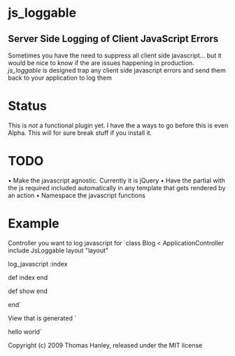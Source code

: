 js\_loggable
============
Server Side Logging of Client JavaScript Errors
-----------------------------------------------

Sometimes you have the need to suppress all client side javascript... but it would be nice to know if the are issues happening in production. _js\_loggable_ is designed trap any client side javascript errors and send them back to your application to log them         

Status
======
This is _not_ a functional plugin yet. I have the a ways to go before this is even Alpha. This will for sure break stuff if you install it.

TODO
======
• Make the javascript agnostic. Currently it is jQuery
• Have the partial with the js required included automatically in any template that gets rendered by an action
• Namespace the javascript functions


Example
=======
Controller you want to log javascript for
`class Blog < ApplicationController
  include JsLoggable
  layout "layout"
  
  log_javascript :index
  
  def index
  end
  
  def show
  end
  
end`

View that is generated
`<script type="text/javascript" charset="utf-8">
    function jsLoggableLogError(e) {
      try {
        $.post( '/js_loggable/new', { navigator: encodeURI(navigator.userAgent),
                                          timestamp: encodeURI(Date()),  
                                          errormsg: encodeURI(e),
                                          location: window.location }
               ); 
        return true;
      } catch(e) {
        // don't error 
        return true; 
      }
    }
  window.onerror = jsLoggableLogError;
  alert(james);
</script>

hello world`



Copyright (c) 2009 Thomas Hanley, released under the MIT license